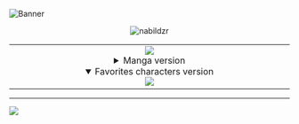 ![Banner](https://capsule-render.vercel.app/api?type=venom&height=200&color=0:43cea2,100:185a9d&text=Hello,%20I'm%20Nabildzr&textBg=false&desc=(he/him)&descAlign=79&fontAlign=50&descAlignY=70&fontColor=f7f5f5)


<p align="center">
	<img src="https://count.getloli.com/@nabildzr?name=nabildzr&theme=asoul&padding=7&offset=0&align=center&scale=1&pixelated=1&darkmode=auto" alt="nabildzr" />
</p>

<div align="center">
 <table>
   <td align="center">
    <img src="./metrics.plugin.anilist.svg">
    <details><summary>Manga version</summary>
      <img src="./metrics.plugin.anilist.manga.svg">
    </details>
    <details open><summary>Favorites characters version</summary>
      <img src="./metrics.plugin.anilist.characters.svg">
    </details>
    <img width="900" height="1" alt="">
  </td>
 </table>
</div>
<hr/>


<a href="https://discord.com/users/519781597155950602" align="center"><img src="https://lanyard.kyrie25.dev/api/519781597155950602?theme=dark&showBanner=animated&bannerFilter=blur(2px)&showDisplayName=true&animatedDecoration=true&hideBadges=false&hideActivity=false" /></a>
